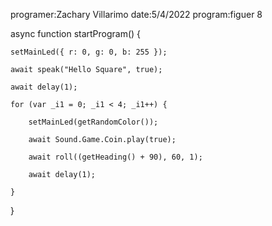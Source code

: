 programer:Zachary Villarimo
date:5/4/2022
program:figuer 8

async function startProgram() {

	setMainLed({ r: 0, g: 0, b: 255 });

	await speak("Hello Square", true);

	await delay(1);

	for (var _i1 = 0; _i1 < 4; _i1++) {

		setMainLed(getRandomColor());

		await Sound.Game.Coin.play(true);

		await roll((getHeading() + 90), 60, 1);

		await delay(1);

	}

}

